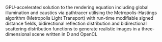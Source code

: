 GPU-accelerated solution to the rendering equation including global illumination and caustics via pathtracer utilising the Metropolis-Hastings algorithm (Metropolis Light Transport) with run-time modifiable signed distance fields, bidirectional reflection distribution and bidirectional scattering distribution functions to generate realistic images in a three-dimensional scene written in D and OpenCL

